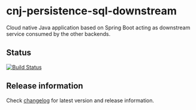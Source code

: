 # cnj-persistence-sql-downstream

Cloud native Java application based on Spring Boot acting as downstream service consumed by the other backends.

## Status

[![Build Status](https://drone.cloudtrain.aws.msgoat.eu/api/badges/msgoat/cnj-persistence-sql-downstream/status.svg)](https://drone.cloudtrain.aws.msgoat.eu/msgoat/cnj-persistence-sql-downstream)

## Release information

Check [changelog](changelog.md) for latest version and release information.
